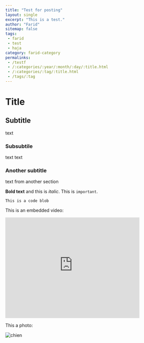 ```yaml
---
title: "Test for posting"
layout: single
excerpt: "This is a test."
author: "Farid"
sitemap: false
tags: 
 - farid 
 - test 
 - haja
category: farid-category
permalinks: 
 - /testf
 - /:categories/:year/:month/:day/:title.html
 - /:categories/:tag/:title.html
 - /tags/:tag
---
```


# Title

## Subtitle
text

### Subsubtile
text text

### Another subtitle
text from another section

**Bold text** and this is *italic*. This is `important`.

```
This is a code blob
```

This is an embedded video:

<iframe width="420" height="315" src="http://www.youtube.com/embed/dQw4w9WgXcQ" frameborder="0" allowfullscreen> </iframe>

This a photo:

![chien](http://www.votipets.com/images/chien.jpg)
